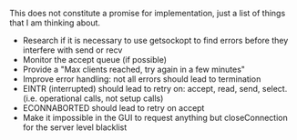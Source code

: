 This does not constitute a promise for implementation, just a list of things that I am thinking about.

- Research if it is necessary to use getsockopt to find errors before they interfere with send or recv
- Monitor the accept queue (if possible)
- Provide a "Max clients reached, try again in a few minutes"
- Improve error handling: not all errors should lead to termination
- EINTR (interrupted) should lead to retry on: accept, read, send, select. (i.e. operational calls, not setup calls)
- ECONNABORTED should lead to retry on accept
- Make it impossible in the GUI to request anything but closeConnection for the server level blacklist
